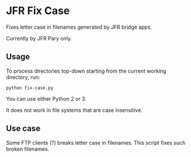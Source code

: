 # JFR Fix Case

Fixes letter case in filenames generated by JFR bridge apps.

Currently by JFR Pary only.

## Usage

To process directories top-down starting from the current working directory, run:

`python fix-case.py`

You can use either Python 2 or 3.

It does not work in file systems that are case insensitive.

## Use case

Some FTP clients (?) breaks letter case in filenames. 
This script fixes such broken filenames.

